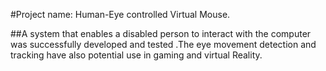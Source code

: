 #Project name: Human-Eye controlled Virtual Mouse.

##A system that enables a disabled person to interact 
with the computer was successfully developed and 
tested .The eye movement detection and tracking have 
also potential use in gaming and virtual Reality.
